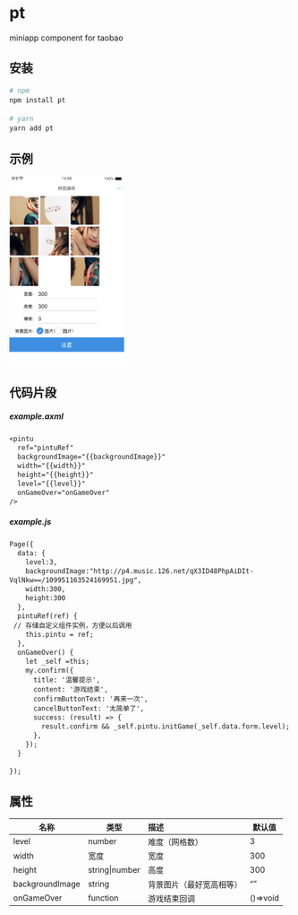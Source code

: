 # pt

miniapp component for taobao

## 安装

```sh
# npm
npm install pt

# yarn
yarn add pt
```

## 示例

<img src="./screenshot.png" alt="screenshot" style="zoom:33%;" />

## 代码片段

##### example.axml

```vue
<pintu
  ref="pintuRef"
  backgroundImage="{{backgroundImage}}"
  width="{{width}}"
  height="{{height}}"
  level="{{level}}"
  onGameOver="onGameOver"
/>
```

##### example.js

```JS
Page({
  data: {
    level:3,
    backgroundImage:"http://p4.music.126.net/qX3ID48PhpAiDIt-VqlNkw==/109951163524169951.jpg",
    width:300,
    height:300
  },
  pintuRef(ref) {
 // 存储自定义组件实例，方便以后调用
    this.pintu = ref;
  },
  onGameOver() {
    let _self =this;
    my.confirm({
      title: '温馨提示',
      content: '游戏结束',
      confirmButtonText: '再来一次',
      cancelButtonText: '太简单了',
      success: (result) => {
        result.confirm && _self.pintu.initGame(_self.data.form.level);
      },
    });
  }

});

```

## 属性

| 名称            | 类型           | 描述                     | 默认值   |
| --------------- | -------------- | :----------------------- | -------- |
| level           | number         | 难度（网格数）           | 3        |
| width           | 宽度           | 宽度                     | 300      |
| height          | string\|number | 高度                     | 300      |
| backgroundImage | string         | 背景图片（最好宽高相等） | “”       |
| onGameOver      | function       | 游戏结束回调             | ()=>void |
